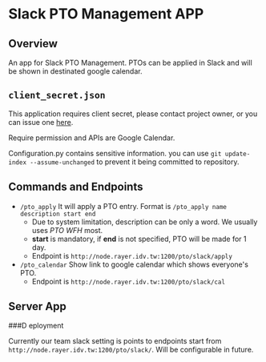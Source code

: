 # Slack PTO Management APP

## Overview

An app for Slack PTO Management. PTOs can be applied in Slack and will be shown in destinated google calendar.

## `client_secret.json`

This application requires client secret, please contact project owner, or you can issue one [here](https://console.developers.google.com/apis).

Require permission and APIs are Google Calendar.

Configuration.py contains sensitive information. you can use `git update-index --assume-unchanged` to prevent it being committed to repository.


## Commands and Endpoints

- `/pto_apply` It will apply a PTO entry. Format is `/pto_apply name description start end`
	- Due to system limitation, description can be only a word. We usually uses *PTO* *WFH* most.
	- **start** is mandatory, if **end** is not specified, PTO will be made for 1 day.
	- Endpoint is `http://node.rayer.idv.tw:1200/pto/slack/apply`
- `/pto_calendar` Show link to google calendar which shows everyone's PTO.
	- Endpoint is `http://node.rayer.idv.tw:1200/pto/slack/cal`

## Server App

###D eployment

Currently our team slack setting is points to endpoints start from `http://node.rayer.idv.tw:1200/pto/slack/`. Will be configurable in future.


